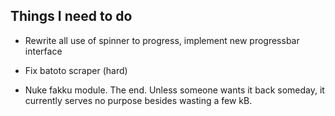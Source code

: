 Things I need to do
----------------
 * Rewrite all use of spinner to progress, implement new progressbar interface

 * Fix batoto scraper (hard)

 * Nuke fakku module. The end. Unless someone wants it back someday, it currently serves no purpose besides wasting a few kB.

